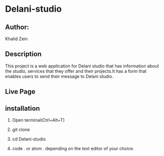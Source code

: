 # Delani-studio
## Author:

Khalid Zein

## Description

This project is a web application for Delani studio that has information about the studio, services that they offer and their projects.It has a form that enables users to send their message to Delani studio.

## Live Page

## installation

1. Open terminal(Ctrl+Alt+T)

2. git clone

3. cd Delani-studio

4. code . or atom . depending on the text editor of your choice.
